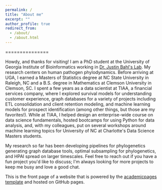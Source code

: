 ```yaml
---
permalink: /
title: "About me"
excerpt: ""
author_profile: true
redirect_from: 
  - /about/
  - /about.html
---
```


===============

Howdy, and thanks for visiting! I am a PhD student at the University of Georgia Institute of Bioinformatics working in [Dr. Justin Bahl's Lab](https://vet.uga.edu/person/justin-bahl/). My research centers on human pathogen phylodynamics. Before arriving at UGA, I earned a Masters of Statistics degree at NC State University in Raleigh, NC and a B.S. degree in Mathematics at Clemson University in Clemson, SC. I spent a few years as a data scientist at TIAA, a financial services company, where I explored survival models for understanding customer experience, graph databases for a variety of projects including ETL consolidation and client retention modeling, and machine learning models for prospect identification (among other things, but those are my favorites!). While at TIAA, I helped design an enterprise-wide course on data science fundamentals, hosted bootcamps for using Python for data analysis, and, with my colleagues, put on several workshops around machine learning topics for University of NC at Charlotte's Data Science Masters students.

My research so far has been developing pipelines for phylogenetics generating graph database tools, optimal subsampling for phylogenetics, and HPAI spread on larger timescales. Feel free to reach out if you have a fun project you'd like to discuss; I'm always looking for more projects to keep me busy and love a good chat.

This is the front page of a website that is powered by the [academicpages template](https://github.com/academicpages/academicpages.github.io) and hosted on GitHub pages. 

